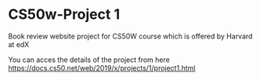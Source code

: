 # CS50w-Project 1

Book review website project for CS50W course which is offered by Harvard at edX

You can acces the details of the project from here https://docs.cs50.net/web/2019/x/projects/1/project1.html
